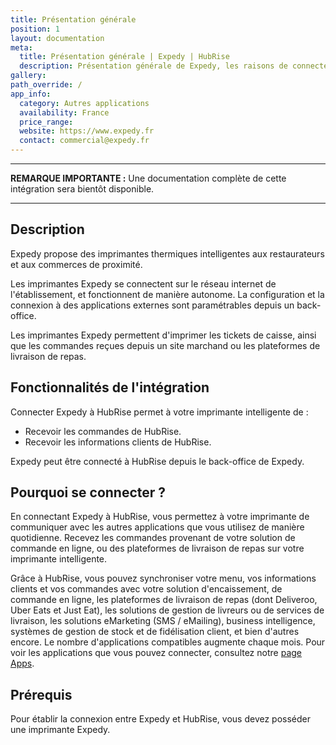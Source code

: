 ```yaml
---
title: Présentation générale
position: 1
layout: documentation
meta:
  title: Présentation générale | Expedy | HubRise
  description: Présentation générale de Expedy, les raisons de connecter votre imprimante intelligente à HubRise et fonctionnalités de l'intégration avec HubRise.
gallery:
path_override: /
app_info:
  category: Autres applications
  availability: France
  price_range:
  website: https://www.expedy.fr
  contact: commercial@expedy.fr
---
```


---

**REMARQUE IMPORTANTE :** Une documentation complète de cette intégration sera bientôt disponible.

---

## Description

Expedy propose des imprimantes thermiques intelligentes aux restaurateurs et aux commerces de proximité.

Les imprimantes Expedy se connectent sur le réseau internet de l'établissement, et fonctionnent de manière autonome. La configuration et la connexion à des applications externes sont paramétrables depuis un back-office.

Les imprimantes Expedy permettent d'imprimer les tickets de caisse, ainsi que les commandes reçues depuis un site marchand ou les plateformes de livraison de repas.

## Fonctionnalités de l'intégration

Connecter Expedy à HubRise permet à votre imprimante intelligente de :

- Recevoir les commandes de HubRise.
- Recevoir les informations clients de HubRise.

Expedy peut être connecté à HubRise depuis le back-office de Expedy.

## Pourquoi se connecter ?

En connectant Expedy à HubRise, vous permettez à votre imprimante de communiquer avec les autres applications que vous utilisez de manière quotidienne. Recevez les commandes provenant de votre solution de commande en ligne, ou des plateformes de livraison de repas sur votre imprimante intelligente.

Grâce à HubRise, vous pouvez synchroniser votre menu, vos informations clients et vos commandes avec votre solution d'encaissement, de commande en ligne, les plateformes de livraison de repas (dont Deliveroo, Uber Eats et Just Eat), les solutions de gestion de livreurs ou de services de livraison, les solutions eMarketing (SMS / eMailing), business intelligence, systèmes de gestion de stock et de fidélisation client, et bien d'autres encore. Le nombre d'applications compatibles augmente chaque mois. Pour voir les applications que vous pouvez connecter, consultez notre [page Apps](/apps).

## Prérequis

Pour établir la connexion entre Expedy et HubRise, vous devez posséder une imprimante Expedy.
